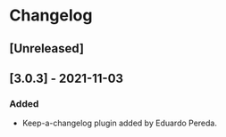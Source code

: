 # Changelog

## [Unreleased]

## [3.0.3] - 2021-11-03

### Added

- Keep-a-changelog plugin added by Eduardo Pereda.